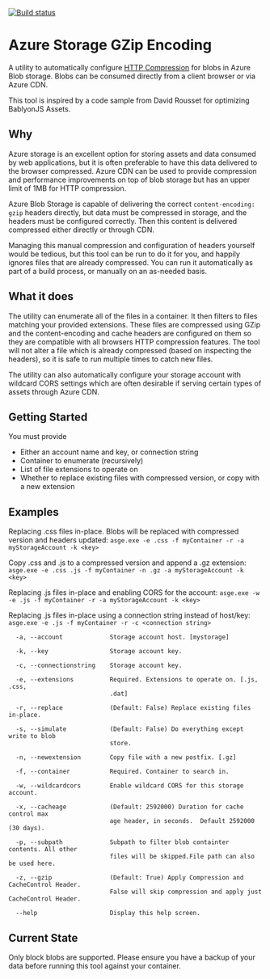 [![Build status](https://ci.appveyor.com/api/projects/status/5b7d5wk4pwv21htt?svg=true)](https://ci.appveyor.com/project/stefangordon/azure-storage-gzip-encoding)

# Azure Storage GZip Encoding
A utility to automatically configure [HTTP Compression](https://en.wikipedia.org/wiki/HTTP_compression) for blobs in Azure Blob storage.  Blobs can be consumed directly from a client browser or via Azure CDN.

This tool is inspired by a code sample from David Rousset for optimizing BablyonJS Assets.

## Why
Azure storage is an excellent option for storing assets and data consumed by web applications, but it is often preferable to have this data delivered to the browser compressed.  Azure CDN can be used to provide compression and performance improvements on top of blob storage but has an upper limit of 1MB for HTTP compression.

Azure Blob Storage is capable of delivering the correct `content-encoding: gzip` headers directly, but data must be compressed in storage, and the headers must be configured correctly.  Then this content is delivered compressed either directly or through CDN.

Managing this manual compression and configuration of headers yourself would be tedious, but this tool can be run to do it for you, and happily ignores files that are already compressed.  You can run it automatically as part of a build process, or manually on an as-needed basis.

## What it does
The utility can enumerate all of the files in a container.  It then filters to files matching your provided extensions.  These files are compressed using GZip and the content-encoding and cache headers are configured on them so they are compatible with all browsers HTTP compression features.  The tool will not alter a file which is already compressed (based on inspecting the headers), so it is safe to run multiple times to catch new files.

The utility can also automatically configure your storage account with wildcard CORS settings which are often desirable if serving certain types of assets through Azure CDN.

## Getting Started
You must provide
- Either an account name and key, or connection string
- Container to enumerate (recursively)
- List of file extensions to operate on
- Whether to replace existing files with compressed version, or copy with a new extension

## Examples

Replacing .css files in-place.  Blobs will be replaced with compressed version and headers updated:
`asge.exe -e .css -f myContainer -r -a myStorageAccount -k <key>`

Copy .css and .js to a compressed version and append a .gz extension:
`asge.exe -e .css .js -f myContainer -n .gz -a myStorageAccount -k <key>`

Replacing .js files in-place and enabling CORS for the account:
`asge.exe -w -e .js -f myContainer -r -a myStorageAccount -k <key>`

Replacing .js files in-place using a connection string instead of host/key:
`asge.exe -e .js -f myContainer -r -c <connection string>`

```
  -a, --account             Storage account host. [mystorage]

  -k, --key                 Storage account key.

  -c, --connectionstring    Storage account key.

  -e, --extensions          Required. Extensions to operate on. [.js, .css,
                            .dat]

  -r, --replace             (Default: False) Replace existing files in-place.

  -s, --simulate            (Default: False) Do everything except write to blob
                            store.

  -n, --newextension        Copy file with a new postfix. [.gz]

  -f, --container           Required. Container to search in.

  -w, --wildcardcors        Enable wildcard CORS for this storage account.

  -x, --cacheage            (Default: 2592000) Duration for cache control max
                            age header, in seconds.  Default 2592000 (30 days).

  -p, --subpath             Subpath to filter blob containter contents. All other
                            files will be skipped.File path can also be used here.

  -z, --gzip                (Default: True) Apply Compression and CacheControl Header. 
                            False will skip compression and apply just CacheControl Header.

  --help                    Display this help screen.
```

## Current State
Only block blobs are supported.  Please ensure you have a backup of your data before running this tool against your container.
